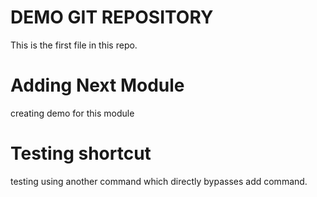 # DEMO GIT REPOSITORY

This is the first file in this repo.

# Adding Next Module

creating demo for this module

# Testing shortcut

testing using another command which directly bypasses add command.
